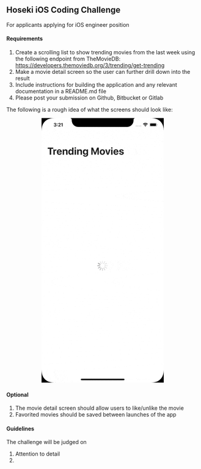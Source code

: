 ## Hoseki iOS Coding Challenge

For applicants applying for iOS engineer position

#### Requirements

1. Create a scrolling list to show trending movies from the last week using the following endpoint from TheMovieDB:
https://developers.themoviedb.org/3/trending/get-trending
1. Make a movie detail screen so the user can further drill down into the result
1. Include instructions for building the application and any relevant documentation in a README.md file
1. Please post your submission on Github, Bitbucket or Gitlab

The following is a rough idea of what the screens should look like:
<p align="center">
  <img src="https://github.com/shmanny/iOS-Coding-Challenge/blob/main/demo.gif" alt="Hoseki iOS Challenge"/>
</p>

#### Optional
1. The movie detail screen should allow users to like/unlike the movie
1. Favorited movies should be saved between launches of the app 

#### Guidelines

The challenge will be judged on

1. Attention to detail
2. 
